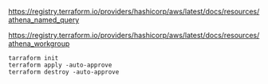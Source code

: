 https://registry.terraform.io/providers/hashicorp/aws/latest/docs/resources/athena_named_query

https://registry.terraform.io/providers/hashicorp/aws/latest/docs/resources/athena_workgroup

```
tarraform init
terraform apply -auto-approve
terraform destroy -auto-approve
```
